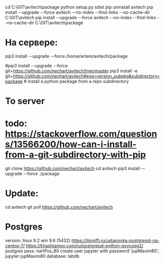 cd C:\GIT\avitech\package
python setup.py sdist
pip uninstall avitech
pip install --upgrade --force avitech --no-index --find-links --no-cache-dir C:\GIT\avitech
pip install --upgrade --force avitech --no-index --find-links --no-cache-dir C:\GIT\avitech\package
# На сервере:
pip3 install --upgrade --force /home/artem/avitech/package

#pip3 install --upgrade --force git+https://github.com/nechart/avitech/tree/master
pip3 install -e git+https://github.com/nechart/avitech#egg=version_subpkg&subdirectory=package # install a python package from a repo subdirectory


# To server
# todo: https://stackoverflow.com/questions/13566200/how-can-i-install-from-a-git-subdirectory-with-pip
git clone https://github.com/nechart/avitech
cd avitech
pip3 install --upgrade --force ./package

# Update:
cd avitech
git pull https://github.com/nechart/avitech

# Postgres
version: linux 9.2 win 9.6 (5432)
https://itproffi.ru/ustanovka-postgresql-na-centos-7/
https://khashtamov.com/ru/postgresql-python-psycopg2/
postgres
pass: nartPos_80
create user jupyter with password 'jupMaxim80';
jupyter
jupMaxim80
database:  labdb

